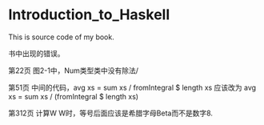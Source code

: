 Introduction_to_Haskell
=======================

This is source code of my book.

书中出现的错误。

第22页  图2-1中，Num类型类中没有除法/

第51页  中间的代码，avg xs = sum xs / fromIntegral $ length xs 应该改为 avg xs = sum xs / (fromIntegral $ length xs)

第312页 计算W W时，等号后面应该是希腊字母Beta而不是数字8.
